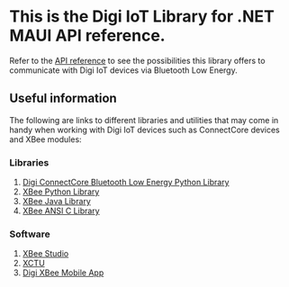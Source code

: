 # This is the Digi IoT Library for .NET MAUI API reference.
Refer to the [API reference](api/index.html) to see the possibilities this library offers to communicate with Digi IoT devices via Bluetooth Low Energy.
## Useful information
The following are links to different libraries and utilities that may come in handy when working with Digi IoT devices such as ConnectCore devices and XBee modules:
### Libraries
1. [Digi ConnectCore Bluetooth Low Energy Python Library](https://github.com/digi-embedded/connectcore-ble-python)
2. [XBee Python Library](https://github.com/digidotcom/xbee-python)
3. [XBee Java Library](https://github.com/digidotcom/xbee-java)
4. [XBee ANSI C Library](https://github.com/digidotcom/xbee_ansic_library)
### Software
1. [XBee Studio](https://www.digi.com/xbee-studio)
2. [XCTU](https://www.digi.com/xctu)
3. [Digi XBee Mobile App](https://www.digi.com/products/embedded-systems/digi-xbee-tools/digi-xbee-mobile-app)